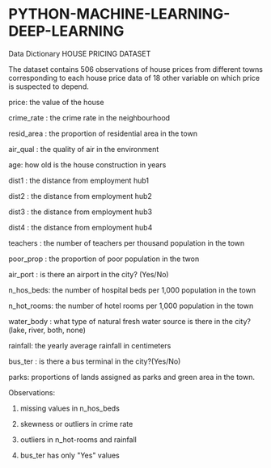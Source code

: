 # PYTHON-MACHINE-LEARNING-DEEP-LEARNING

Data Dictionary
HOUSE PRICING DATASET

The dataset contains 506 observations of house prices from different towns corresponding to each house price data of 18 other variable on which price is suspected to depend.

price: the value of the house

crime_rate : the crime rate in the neighbourhood

resid_area : the proportion of residential area in the town

air_qual : the quality of air in the environment

age: how old is the house construction in years

dist1 : the distance from employment hub1

dist2 : the distance from employment hub2

dist3 : the distance from employment hub3

dist4 : the distance from employment hub4

teachers : the number of teachers per thousand population in the town

poor_prop : the proportion of poor population in the twon

air_port : is there an airport in the city? (Yes/No)

n_hos_beds: the number of hospital beds per 1,000 population in the town

n_hot_rooms: the number of hotel rooms per 1,000 population in the town

water_body : what type of natural fresh water source is there in the city?(lake, river, both, none)

rainfall: the yearly average rainfall in centimeters

bus_ter : is there a bus terminal in the city?(Yes/No)

parks: proportions of lands assigned as parks and green area in the town.


Observations:

1. missing values in n_hos_beds

2. skewness or outliers in crime rate

3. outliers in n_hot-rooms and rainfall

4. bus_ter has only "Yes" values



